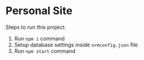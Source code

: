 # Personal Site

Steps to run this project:

1. Run `npm i` command
2. Setup database settings inside `ormconfig.json` file
3. Run `npm start` command
